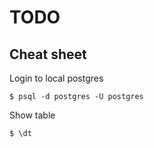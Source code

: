 # TODO
## Cheat sheet
Login to local postgres 
```
$ psql -d postgres -U postgres
```
Show table
```
$ \dt
```